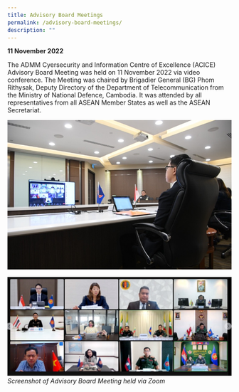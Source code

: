 ```yaml
---
title: Advisory Board Meetings
permalink: /advisory-board-meetings/
description: ""
---
```

**11 November 2022**

The ADMM Cyersecurity and Information Centre of Excellence (ACICE) Advisory Board Meeting was held on 11 November 2022 via video conference. The Meeting was chaired by Brigadier General (BG) Phom Rithysak, Deputy Directory of the Department of Telecommunication from the Ministry of National Defence, Cambodia. It was attended by all representatives from all ASEAN Member States as well as the ASEAN Secretariat. 

![](/images/1st%20ad%20board.jpg)


![](/images/screenshot%202023-05-27%20144023.jpg)
*Screenshot of Advisory Board Meeting held via Zoom*